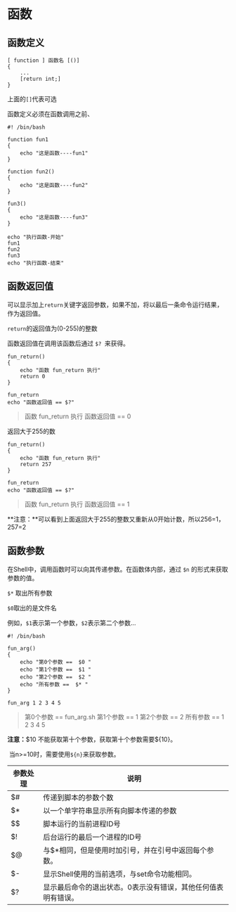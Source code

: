 # 函数

## 函数定义

```shell
[ function ] 函数名 [()]
{
    ...
    [return int;] 
}
```

上面的`[]`代表可选

函数定义必须在函数调用之前、

```shell
#! /bin/bash

function fun1
{
    echo "这是函数----fun1"
}

function fun2()
{
    echo "这是函数----fun2"
}

fun3()
{
    echo "这是函数----fun3"
}

echo "执行函数-开始"
fun1
fun2
fun3
echo "执行函数-结束"
```

## 函数返回值

可以显示加上`return`关键字返回参数，如果不加，将以最后一条命令运行结果，作为返回值。

`return`的返回值为(0-255)的整数

函数返回值在调用该函数后通过 `$? `来获得。

```shell
fun_return()
{
    echo "函数 fun_return 执行"
    return 0
}

fun_return
echo "函数返回值 == $?"
```

> 函数 fun_return 执行
> 函数返回值 == 0

返回大于255的数

```shell
fun_return()
{
    echo "函数 fun_return 执行"
    return 257
}

fun_return
echo "函数返回值 == $?"
```

> 函数 fun_return 执行
> 函数返回值 == 1

**注意：**可以看到上面返回大于255的整数又重新从0开始计数，所以256=1，257=2

## 函数参数

在Shell中，调用函数时可以向其传递参数。在函数体内部，通过 `$n` 的形式来获取参数的值。

`$*` 取出所有参数

`$0`取出的是文件名

例如，`$1`表示第一个参数，`$2`表示第二个参数...

```shell
#! /bin/bash

fun_arg()
{
    echo "第0个参数 ==  $0 "
    echo "第1个参数 ==  $1 "
    echo "第2个参数 ==  $2 "
    echo "所有参数 ==  $* "
}

fun_arg 1 2 3 4 5
```

> 第0个参数 ==  fun_arg.sh
> 第1个参数 ==  1
> 第2个参数 ==  2
> 所有参数 ==  1 2 3 4 5

**注意：**\$10 不能获取第十个参数，获取第十个参数需要\${10}。

​		当n>=10时，需要使用`${n}`来获取参数。

| 参数处理 | 说明                                                         |
| -------- | ------------------------------------------------------------ |
| $#       | 传递到脚本的参数个数                                         |
| $*       | 以一个单字符串显示所有向脚本传递的参数                       |
| $$       | 脚本运行的当前进程ID号                                       |
| $!       | 后台运行的最后一个进程的ID号                                 |
| $@       | 与$*相同，但是使用时加引号，并在引号中返回每个参数。         |
| $-       | 显示Shell使用的当前选项，与set命令功能相同。                 |
| $?       | 显示最后命令的退出状态。0表示没有错误，其他任何值表明有错误。 |